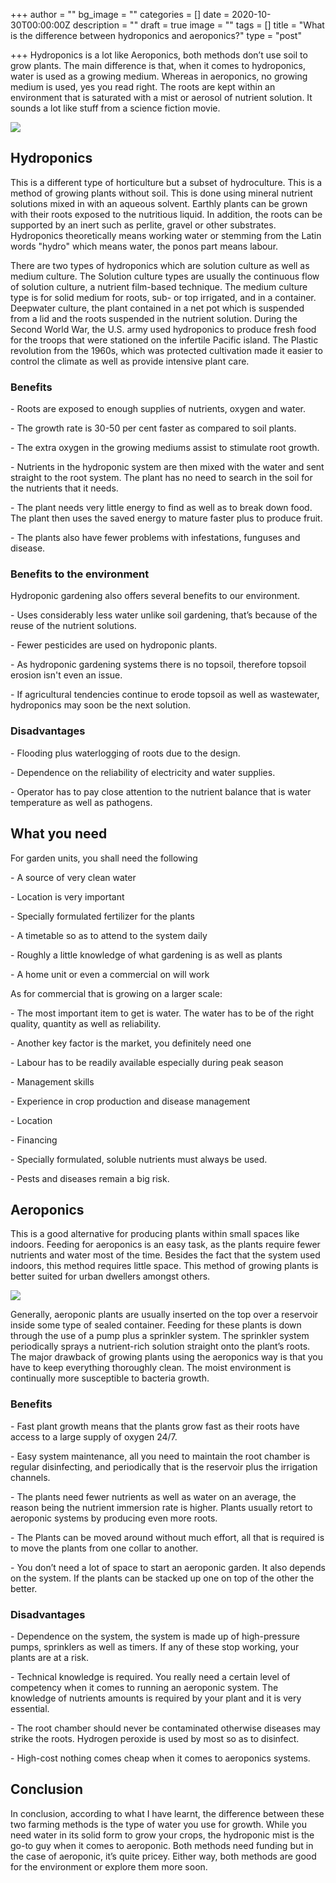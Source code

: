+++
author = ""
bg_image = ""
categories = []
date = 2020-10-30T00:00:00Z
description = ""
draft = true
image = ""
tags = []
title = "What is the difference between hydroponics and aeroponics?"
type = "post"

+++
Hydroponics is a lot like Aeroponics, both methods don’t use soil to grow plants. The main difference is that, when it comes to hydroponics, water is used as a growing medium. Whereas in aeroponics, no growing medium is used, yes you read right. The roots are kept within an environment that is saturated with a mist or aerosol of nutrient solution. It sounds a lot like stuff from a science fiction movie.

![](/images/hydroponics-4255403_640.jpg)

## **Hydroponics**

This is a different type of horticulture but a subset of hydroculture. This is a method of growing plants without soil. This is done using mineral nutrient solutions mixed in with an aqueous solvent. Earthly plants can be grown with their roots exposed to the nutritious liquid. In addition, the roots can be supported by an inert such as perlite, gravel or other substrates. Hydroponics theoretically means working water or stemming from the Latin words "hydro" which means water, the ponos part means labour.

There are two types of hydroponics which are solution culture as well as medium culture. The Solution culture types are usually the continuous flow of solution culture, a nutrient film-based technique. The medium culture type is for solid medium for roots, sub- or top irrigated, and in a container. Deepwater culture, the plant contained in a net pot which is suspended from a lid and the roots suspended in the nutrient solution. During the Second World War, the U.S. army used hydroponics to produce fresh food for the troops that were stationed on the infertile Pacific island. The Plastic revolution from the 1960s, which was protected cultivation made it easier to control the climate as well as provide intensive plant care.

### **Benefits**

\- Roots are exposed to enough supplies of nutrients, oxygen and water.

\- The growth rate is 30-50 per cent faster as compared to soil plants.

\- The extra oxygen in the growing mediums assist to stimulate root growth.

\- Nutrients in the hydroponic system are then mixed with the water and sent straight to the root system. The plant has no need to search in the soil for the nutrients that it needs.

\- The plant needs very little energy to find as well as to break down food. The plant then uses the saved energy to mature faster plus to produce fruit.

\- The plants also have fewer problems with infestations, funguses and disease.

### **Benefits to the environment**

Hydroponic gardening also offers several benefits to our environment.

\- Uses considerably less water unlike soil gardening, that’s because of the reuse of the nutrient solutions.

\- Fewer pesticides are used on hydroponic plants.

\- As hydroponic gardening systems there is no topsoil, therefore topsoil erosion isn't even an issue.

\- If agricultural tendencies continue to erode topsoil as well as wastewater, hydroponics may soon be the next solution.

### **Disadvantages**

\- Flooding plus waterlogging of roots due to the design.

\- Dependence on the reliability of electricity and water supplies.

\- Operator has to pay close attention to the nutrient balance that is water temperature as well as pathogens.

## **What you need**

For garden units, you shall need the following

\- A source of very clean water

\- Location is very important

\- Specially formulated fertilizer for the plants

\- A timetable so as to attend to the system daily

\- Roughly a little knowledge of what gardening is as well as plants

\- A home unit or even a commercial on will work

As for commercial that is growing on a larger scale:

\- The most important item to get is water. The water has to be of the right quality, quantity as well as reliability.

\- Another key factor is the market, you definitely need one

\- Labour has to be readily available especially during peak season

\- Management skills

\- Experience in crop production and disease management

\- Location

\- Financing

\- Specially formulated, soluble nutrients must always be used.

\- Pests and diseases remain a big risk.

## **Aeroponics**

This is a good alternative for producing plants within small spaces like indoors. Feeding for aeroponics is an easy task, as the plants require fewer nutrients and water most of the time. Besides the fact that the system used indoors, this method requires little space. This method of growing plants is better suited for urban dwellers amongst others. 

![](/images/aeroponics-vegetables.jpg)

Generally, aeroponic plants are usually inserted on the top over a reservoir inside some type of sealed container. Feeding for these plants is down through the use of a pump plus a sprinkler system. The sprinkler system periodically sprays a nutrient-rich solution straight onto the plant’s roots. The major drawback of growing plants using the aeroponics way is that you have to keep everything thoroughly clean. The moist environment is continually more susceptible to bacteria growth.

### **Benefits**

\- Fast plant growth means that the plants grow fast as their roots have access to a large supply of oxygen 24/7.

\- Easy system maintenance, all you need to maintain the root chamber is regular disinfecting, and periodically that is the reservoir plus the irrigation channels.

\- The plants need fewer nutrients as well as water on an average, the reason being the nutrient immersion rate is higher. Plants usually retort to aeroponic systems by producing even more roots.

\- The Plants can be moved around without much effort, all that is required is to move the plants from one collar to another.

\- You don’t need a lot of space to start an aeroponic garden. It also depends on the system. If the plants can be stacked up one on top of the other the better.

### **Disadvantages**

\- Dependence on the system, the system is made up of high-pressure pumps, sprinklers as well as timers. If any of these stop working, your plants are at a risk.

\- Technical knowledge is required. You really need a certain level of competency when it comes to running an aeroponic system. The knowledge of nutrients amounts is required by your plant and it is very essential.

\- The root chamber should never be contaminated otherwise diseases may strike the roots. Hydrogen peroxide is used by most so as to disinfect.

\- High-cost nothing comes cheap when it comes to aeroponics systems.

## **Conclusion**

In conclusion, according to what I have learnt, the difference between these two farming methods is the type of water you use for growth. While you need water in its solid form to grow your crops, the hydroponic mist is the go-to guy when it comes to aeroponic. Both methods need funding but in the case of aeroponic, it’s quite pricey. Either way, both methods are good for the environment or explore them more soon.